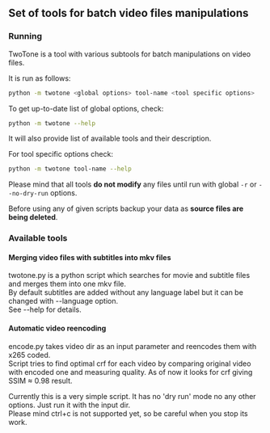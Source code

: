 
## Set of tools for batch video files manipulations

### Running

TwoTone is a tool with various subtools for batch manipulations on video files.<br/>

It is run as follows:

```bash
python -m twotone <global options> tool-name <tool specific options>
```

To get up-to-date list of global options, check:

```bash
python -m twotone --help
```

It will also provide list of available tools and their description.

For tool specific options check:

```bash
python -m twotone tool-name --help
```
Please mind that all tools **do not modify** any files until run with global `-r` or `--no-dry-run` options. <br/>

Before using any of given scripts backup your data as **source files are being deleted**.

### Available tools

#### Merging video files with subtitles into mkv files 

twotone.py is a python script which searches for movie and subtitle files and merges them into one mkv file.<br/>
By default subtitles are added without any language label but it can be changed with \-\-language option. <br/>
See \-\-help for details.


#### Automatic video reencoding

encode.py takes video dir as an input parameter and reencodes them with x265 coded.<br/>
Script tries to find optimal crf for each video by comparing original video with encoded one and measuring quality.
As of now it looks for crf giving SSIM ≈ 0.98 result. 

Currently this is a very simple script. It has no 'dry run' mode no any other options. Just run it with the input dir.<br/>
Please mind ctrl+c is not supported yet, so be careful when you stop its work.
